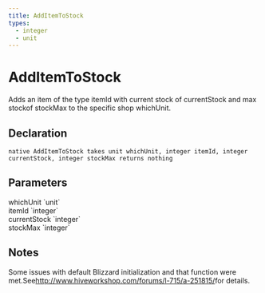 ```yaml
---
title: AddItemToStock
types:
  - integer
  - unit
---
```


# AddItemToStock
Adds an item of the type itemId with current stock of currentStock and max stockof stockMax to the specific shop whichUnit.

## Declaration

```
native AddItemToStock takes unit whichUnit, integer itemId, integer currentStock, integer stockMax returns nothing
```

## Parameters
<dl>
  <dt>whichUnit `unit`</dt>
  <dd></dd>

  <dt>itemId `integer`</dt>
  <dd></dd>

  <dt>currentStock `integer`</dt>
  <dd></dd>

  <dt>stockMax `integer`</dt>
  <dd></dd>
</dl>

## Notes 
Some issues with default Blizzard initialization and that function were met.See<http://www.hiveworkshop.com/forums/l-715/a-251815/>for details.